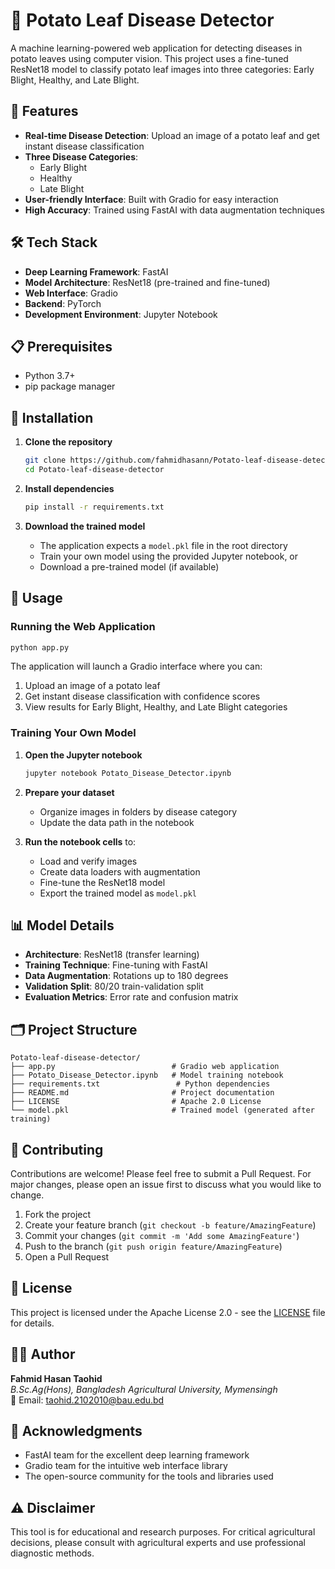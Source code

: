 # 🥔 Potato Leaf Disease Detector

A machine learning-powered web application for detecting diseases in potato leaves using computer vision. This project uses a fine-tuned ResNet18 model to classify potato leaf images into three categories: Early Blight, Healthy, and Late Blight.

## 🚀 Features

- **Real-time Disease Detection**: Upload an image of a potato leaf and get instant disease classification
- **Three Disease Categories**: 
  - Early Blight
  - Healthy
  - Late Blight
- **User-friendly Interface**: Built with Gradio for easy interaction
- **High Accuracy**: Trained using FastAI with data augmentation techniques

## 🛠️ Tech Stack

- **Deep Learning Framework**: FastAI
- **Model Architecture**: ResNet18 (pre-trained and fine-tuned)
- **Web Interface**: Gradio
- **Backend**: PyTorch
- **Development Environment**: Jupyter Notebook

## 📋 Prerequisites

- Python 3.7+
- pip package manager

## 🔧 Installation

1. **Clone the repository**
   ```bash
   git clone https://github.com/fahmidhasann/Potato-leaf-disease-detector.git
   cd Potato-leaf-disease-detector
   ```

2. **Install dependencies**
   ```bash
   pip install -r requirements.txt
   ```

3. **Download the trained model**
   - The application expects a `model.pkl` file in the root directory
   - Train your own model using the provided Jupyter notebook, or
   - Download a pre-trained model (if available)

## 🚀 Usage

### Running the Web Application

```bash
python app.py
```

The application will launch a Gradio interface where you can:
1. Upload an image of a potato leaf
2. Get instant disease classification with confidence scores
3. View results for Early Blight, Healthy, and Late Blight categories

### Training Your Own Model

1. **Open the Jupyter notebook**
   ```bash
   jupyter notebook Potato_Disease_Detector.ipynb
   ```

2. **Prepare your dataset**
   - Organize images in folders by disease category
   - Update the data path in the notebook

3. **Run the notebook cells** to:
   - Load and verify images
   - Create data loaders with augmentation
   - Fine-tune the ResNet18 model
   - Export the trained model as `model.pkl`

## 📊 Model Details

- **Architecture**: ResNet18 (transfer learning)
- **Training Technique**: Fine-tuning with FastAI
- **Data Augmentation**: Rotations up to 180 degrees
- **Validation Split**: 80/20 train-validation split
- **Evaluation Metrics**: Error rate and confusion matrix

## 🗂️ Project Structure

```
Potato-leaf-disease-detector/
├── app.py                          # Gradio web application
├── Potato_Disease_Detector.ipynb   # Model training notebook
├── requirements.txt                 # Python dependencies
├── README.md                       # Project documentation
├── LICENSE                         # Apache 2.0 License
└── model.pkl                       # Trained model (generated after training)
```

## 🤝 Contributing

Contributions are welcome! Please feel free to submit a Pull Request. For major changes, please open an issue first to discuss what you would like to change.

1. Fork the project
2. Create your feature branch (`git checkout -b feature/AmazingFeature`)
3. Commit your changes (`git commit -m 'Add some AmazingFeature'`)
4. Push to the branch (`git push origin feature/AmazingFeature`)
5. Open a Pull Request

## 📝 License

This project is licensed under the Apache License 2.0 - see the [LICENSE](LICENSE) file for details.

## 👨‍🎓 Author

**Fahmid Hasan Taohid**  
*B.Sc.Ag(Hons), Bangladesh Agricultural University, Mymensingh*  
📧 Email: taohid.2102010@bau.edu.bd

## 🙏 Acknowledgments

- FastAI team for the excellent deep learning framework
- Gradio team for the intuitive web interface library
- The open-source community for the tools and libraries used

## ⚠️ Disclaimer

This tool is for educational and research purposes. For critical agricultural decisions, please consult with agricultural experts and use professional diagnostic methods.
